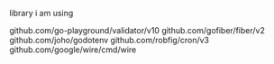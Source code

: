 library i am using

github.com/go-playground/validator/v10
github.com/gofiber/fiber/v2
github.com/joho/godotenv
github.com/robfig/cron/v3
github.com/google/wire/cmd/wire
